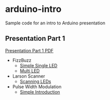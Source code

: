 # arduino-intro
Sample code for an intro to Arduino presentation

## Presentation Part 1
[Presentation Part 1 PDF](ArduinoIntroPart1.pdf)
* FizzBuzz
  * [Simple Single LED](fizzbuzz-simple/) 
  * [Multi LED](fizzbuzz-multi/)
* Larson Scanner
  * [Scanning LEDs](larson-scanner/)
* Pulse Width Modulation
  * [Simple Introduction](pwm-simple/)
